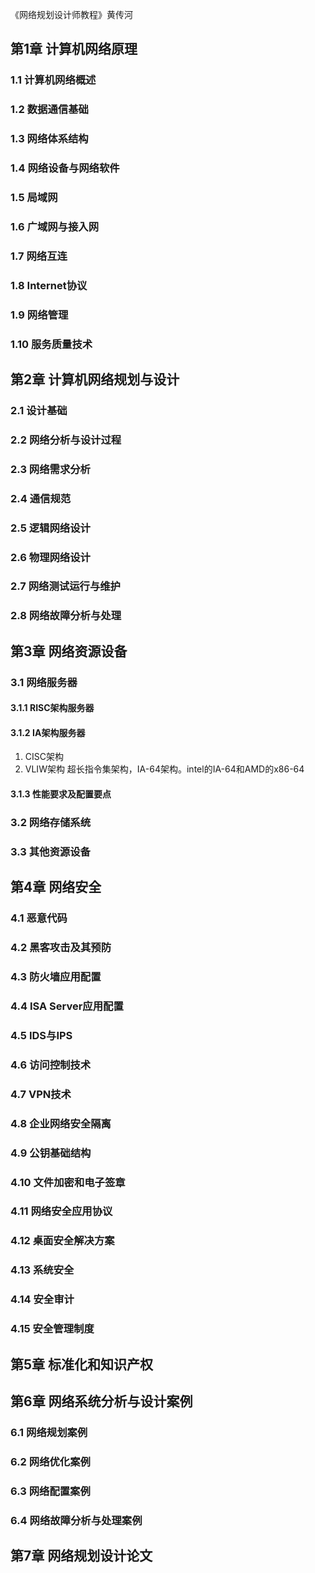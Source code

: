 《网络规划设计师教程》黄传河

## 第1章 计算机网络原理
### 1.1 计算机网络概述
### 1.2 数据通信基础
### 1.3 网络体系结构
### 1.4 网络设备与网络软件
### 1.5 局域网
### 1.6 广域网与接入网
### 1.7 网络互连
### 1.8 Internet协议
### 1.9 网络管理
### 1.10 服务质量技术

## 第2章 计算机网络规划与设计
### 2.1 设计基础
### 2.2 网络分析与设计过程
### 2.3 网络需求分析
### 2.4 通信规范
### 2.5 逻辑网络设计
### 2.6 物理网络设计
### 2.7 网络测试运行与维护
### 2.8 网络故障分析与处理

## 第3章 网络资源设备
### 3.1 网络服务器
#### 3.1.1 RISC架构服务器
#### 3.1.2 IA架构服务器
1. CISC架构
2. VLIW架构 超长指令集架构，IA-64架构。intel的IA-64和AMD的x86-64

#### 3.1.3 性能要求及配置要点
### 3.2 网络存储系统
### 3.3 其他资源设备

## 第4章 网络安全
### 4.1 恶意代码
### 4.2 黑客攻击及其预防
### 4.3 防火墙应用配置
### 4.4 ISA Server应用配置
### 4.5 IDS与IPS
### 4.6 访问控制技术
### 4.7 VPN技术
### 4.8 企业网络安全隔离
### 4.9 公钥基础结构
### 4.10 文件加密和电子签章
### 4.11 网络安全应用协议
### 4.12 桌面安全解决方案
### 4.13 系统安全
### 4.14 安全审计
### 4.15 安全管理制度

## 第5章 标准化和知识产权

## 第6章 网络系统分析与设计案例
### 6.1 网络规划案例
### 6.2 网络优化案例
### 6.3 网络配置案例
### 6.4 网络故障分析与处理案例

## 第7章 网络规划设计论文
